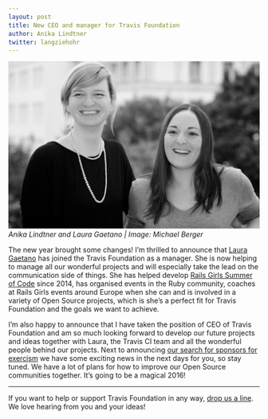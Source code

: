 ```yaml
---
layout: post
title: New CEO and manager for Travis Foundation 
author: Anika Lindtner
twitter: langziehohr
---
```


![](/images/blog/anika-laura.jpg)
<em> Anika Lindtner and Laura Gaetano | Image: Michael Berger </em>

The new year brought some changes! I’m thrilled to announce that [Laura Gaetano](http://twitter.com/alicetragedy) has joined the Travis Foundation as a manager. She is now helping to manage all our wonderful projects and will especially take the lead on the communication side of things. She has helped develop [Rails Girls Summer of Code](http://railsgirlssummerofcode.org/) since 2014, has organised events in the Ruby community, coaches at Rails Girls events around Europe when she can and is involved in a variety of Open Source projects, which is she’s a perfect fit for Travis Foundation and the goals we want to achieve.

I’m also happy to announce that I have taken the position of CEO of Travis Foundation and am so much looking forward to develop our future projects and ideas together with Laura, the Travis CI team and all the wonderful people behind our projects. Next to announcing [our search for sponsors for exercism](http://foundation.travis-ci.org/2016/01/25/exercism/) we have some exciting news in the next days for you, so stay tuned. We have a lot of plans for how to improve our Open Source communities together. It’s going to be a magical 2016!


---

If you want to help or support Travis Foundation in any way, [drop us a line](mailto:foundation@travis-ci.org). We love hearing from you and your ideas! 
